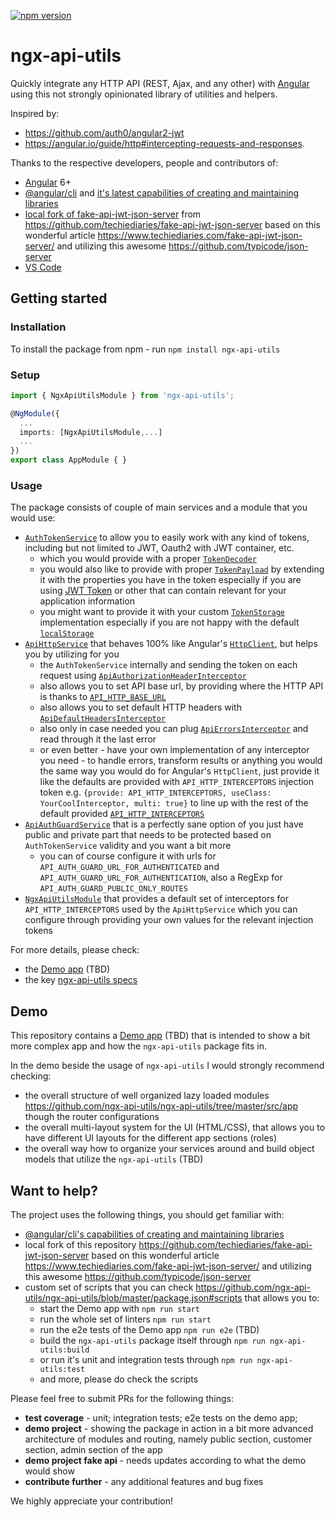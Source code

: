 [![npm version](https://badge.fury.io/js/ngx-api-utils.svg)](https://www.npmjs.com/ngx-api-utils)

# ngx-api-utils

Quickly integrate any HTTP API (REST, Ajax, and any other) with [Angular](https://angular.io/) using this not strongly opinionated library of utilities and helpers.

Inspired by:
- https://github.com/auth0/angular2-jwt
- https://angular.io/guide/http#intercepting-requests-and-responses.

Thanks to the respective developers, people and contributors of:

- [Angular](https://angular.io/) 6+
- [@angular/cli](https://github.com/angular/angular-cli) and [it's latest capabilities of creating and maintaining libraries](https://github.com/angular/angular-cli/wiki/stories-create-library)
- [local fork of fake-api-jwt-json-server](https://github.com/ngx-api-utils/ngx-api-utils/tree/master/fake-api-jwt-json-server) from https://github.com/techiediaries/fake-api-jwt-json-server based on this wonderful article https://www.techiediaries.com/fake-api-jwt-json-server/ and utilizing this awesome https://github.com/typicode/json-server
- [VS Code](https://code.visualstudio.com/)

## Getting started

### Installation

To install the package from npm - run `npm install ngx-api-utils`

### Setup

```typescript
import { NgxApiUtilsModule } from 'ngx-api-utils';

@NgModule({
  ...
  imports: [NgxApiUtilsModule,...]
  ...
})
export class AppModule { }
```

### Usage

The package consists of couple of main services and a module that you would use:

- [`AuthTokenService`](https://github.com/ngx-api-utils/ngx-api-utils/blob/master/packages/ngx-api-utils/src/lib/auth-token/auth-token.service.spec.ts) to allow you to easily work with any kind of tokens, including but not limited to JWT, Oauth2 with JWT container, etc.
  - which you would provide with a proper [`TokenDecoder`](https://github.com/ngx-api-utils/ngx-api-utils/blob/master/packages/ngx-api-utils/src/lib/auth-token/token-decoder/token-decoder.spec.ts)
  - you would also like to provide with proper [`TokenPayload`](https://github.com/ngx-api-utils/ngx-api-utils/blob/master/packages/ngx-api-utils/src/lib/auth-token/token-payload/token-payload.ts) by extending it with the properties you have in the token especially if you are using [JWT Token](https://jwt.io/introduction/) or other that can contain relevant for your application information
  - you might want to provide it with your custom [`TokenStorage`](https://github.com/ngx-api-utils/ngx-api-utils/blob/master/packages/ngx-api-utils/src/lib/auth-token/token-storage/token-storage.ts) implementation especially if you are not happy with the default [`localStorage`](https://github.com/ngx-api-utils/ngx-api-utils/blob/master/packages/ngx-api-utils/src/lib/auth-token/token-storage/token-storage.ts#L13)
- [`ApiHttpService`](https://github.com/ngx-api-utils/ngx-api-utils/blob/master/packages/ngx-api-utils/src/lib/api-http/api-http.service.spec.ts) that behaves 100% like Angular's [`HttpClient`](https://angular.io/api/common/http/HttpClient), but helps you by utilizing for you
  - the `AuthTokenService` internally and sending the token on each request using [`ApiAuthorizationHeaderInterceptor`](https://github.com/ngx-api-utils/ngx-api-utils/blob/master/packages/ngx-api-utils/src/lib/api-http/interceptors/api-authorization-header/api-authorization-header.interceptor.ts)
  - also allows you to set API base url, by providing where the HTTP API is thanks to [`API_HTTP_BASE_URL`](https://github.com/ngx-api-utils/ngx-api-utils/blob/master/packages/ngx-api-utils/src/lib/api-http/api-http-base-url.ts)
  - also allows you to set default HTTP headers with [`ApiDefaultHeadersInterceptor`](https://github.com/ngx-api-utils/ngx-api-utils/blob/master/packages/ngx-api-utils/src/lib/api-http/interceptors/api-default-headers/api-default-headers.interceptor.ts)
  - also only in case needed you can plug [`ApiErrorsInterceptor`](https://github.com/ngx-api-utils/ngx-api-utils/blob/master/packages/ngx-api-utils/src/lib/api-http/interceptors/api-errors/api-errors.interceptor.ts) and read through it the last error
  - or even better - have your own implementation of any interceptor you need - to handle errors, transform results or anything you would the same way you would do for Angular's `HttpClient`, just provide it like the defaults are provided with `API_HTTP_INTERCEPTORS` injection token e.g. `{provide: API_HTTP_INTERCEPTORS, useClass: YourCoolInterceptor, multi: true}` to line up with the rest of the default provided [`API_HTTP_INTERCEPTORS`](https://github.com/ngx-api-utils/ngx-api-utils/blob/master/packages/ngx-api-utils/src/lib/ngx-api-utils.module.ts#API_HTTP_INTERCEPTORS)
- [`ApiAuthGuardService`](https://github.com/ngx-api-utils/ngx-api-utils/blob/master/packages/ngx-api-utils/src/lib/api-auth-guard/api-auth-guard.service.ts) that is a perfectly sane option of you just have public and private part that needs to be protected based on `AuthTokenService` validity and you want a bit more
  - you can of course configure it with urls for `API_AUTH_GUARD_URL_FOR_AUTHENTICATED` and `API_AUTH_GUARD_URL_FOR_AUTHENTICATION`, also a RegExp for `API_AUTH_GUARD_PUBLIC_ONLY_ROUTES`
- [`NgxApiUtilsModule`](https://github.com/ngx-api-utils/ngx-api-utils/blob/master/packages/ngx-api-utils/src/lib/ngx-api-utils.module.ts) that provides a default set of interceptors for `API_HTTP_INTERCEPTORS` used by the `ApiHttpService` which you can configure through providing your own values for the relevant injection tokens

For more details, please check:

- the [Demo app](https://github.com/ngx-api-utils/ngx-api-utils/tree/master/src) (TBD)
- the key [ngx-api-utils specs](https://github.com/ngx-api-utils/ngx-api-utils/blob/master/packages/ngx-api-utils/src/lib/ngx-api-utils.spec.ts)

## Demo

This repository contains a [Demo app](https://github.com/ngx-api-utils/ngx-api-utils/tree/master/src) (TBD) that is intended to show a bit more complex app and how the `ngx-api-utils` package fits in. 

In the demo beside the usage of `ngx-api-utils` I would strongly recommend checking:

- the overall structure of well organized lazy loaded modules https://github.com/ngx-api-utils/ngx-api-utils/tree/master/src/app though the router configurations
- the overall multi-layout system for the UI (HTML/CSS), that allows you to have different UI layouts for the different app sections (roles)
- the overall way how to organize your services around and build object models that utilize the `ngx-api-utils` (TBD)

## Want to help?

The project uses the following things, you should get familiar with:

- [@angular/cli's capabilities of creating and maintaining libraries](https://github.com/angular/angular-cli/wiki/stories-create-library)
- local fork of this repository https://github.com/techiediaries/fake-api-jwt-json-server based on this wonderful article https://www.techiediaries.com/fake-api-jwt-json-server/ and utilizing this awesome https://github.com/typicode/json-server
- custom set of scripts that you can check https://github.com/ngx-api-utils/ngx-api-utils/blob/master/package.json#scripts that allows you to:
  - start the Demo app with `npm run start` 
  - run the whole set of linters `npm run start`
  - run the e2e tests of the Demo app `npm run e2e` (TBD)
  - build the `ngx-api-utils` package itself through `npm run ngx-api-utils:build`
  - or run it's unit and integration tests through `npm run ngx-api-utils:test`
  - and more, please do check the scripts

Please feel free to submit PRs for the following things:

- **test coverage** - unit; integration tests; e2e tests on the demo app;
- **demo project** - showing the package in action in a bit more advanced architecture of modules and routing, namely public section, customer section, admin section of the app
- **demo project fake api** - needs updates according to what the demo would show
- **contribute further** - any additional features and bug fixes

We highly appreciate your contribution!
